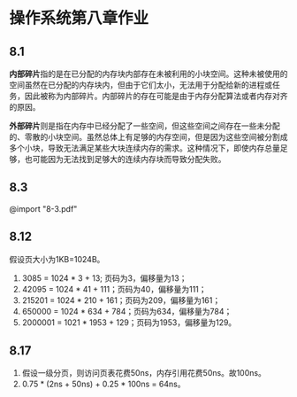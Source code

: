 # 操作系统第八章作业
## 8.1
**内部碎片**指的是在已分配的内存块内部存在未被利用的小块空间。这种未被使用的空间虽然在已分配的内存块内，但由于它们太小，无法用于分配给新的进程或任务，因此被称为内部碎片。内部碎片的存在可能是由于内存分配算法或者内存对齐的原因。

**外部碎片**则是指在内存中已经分配了一些空间，但这些空间之间存在一些未分配的、零散的小块空间。虽然总体上有足够的内存空间，但是因为这些空间被分割成多个小块，导致无法满足某些大块连续内存的需求。这种情况下，即使内存总量足够，也可能因为无法找到足够大的连续内存块而导致分配失败。

## 8.3
@import "8-3.pdf"


## 8.12
假设页大小为1KB=1024B。
1. 3085 = 1024 * 3 + 13; 页码为3，偏移量为13；
2. 42095 = 1024 * 41 + 111；页码为40，偏移量为111；
3. 215201 = 1024 * 210 + 161；页码为209，偏移量为161；
4. 650000 = 1024 * 634 + 784；页码为634，偏移量为784；
5. 2000001 = 1021 * 1953 + 129；页码为1953，偏移量为129。


## 8.17
1. 假设一级分页，则访问页表花费50ns，内存引用花费50ns。故100ns。
2. 0.75 * (2ns + 50ns) + 0.25 * 100ns = 64ns。